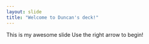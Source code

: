 ```yaml
---
layout: slide
title: "Welcome to Duncan's deck!"
---
```

This is my awesome slide
Use the right arrow to begin!
